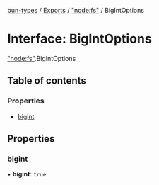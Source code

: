 [bun-types](https://github.com/oven-sh/bun-types/blob/master/api-docs/README.md) / [Exports](https://github.com/oven-sh/bun-types/blob/master/api-docs/modules.md) / ["node:fs"](https://github.com/oven-sh/bun-types/blob/master/api-docs/modules/node_fs_.md) / BigIntOptions

# Interface: BigIntOptions

["node:fs"](https://github.com/oven-sh/bun-types/blob/master/api-docs/modules/node_fs_.md).BigIntOptions

## Table of contents

### Properties

- [bigint](https://github.com/oven-sh/bun-types/blob/master/api-docs/interfaces/node_fs_.BigIntOptions.md#bigint)

## Properties

### bigint

• **bigint**: ``true``
